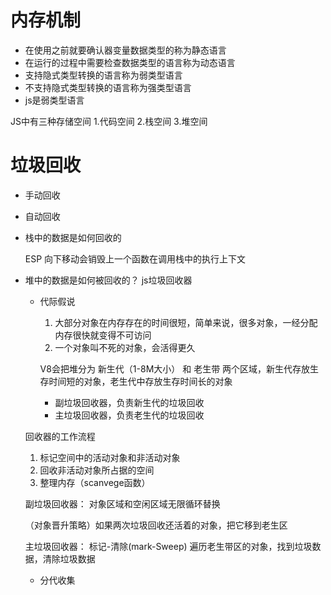 # 内存机制
   - 在使用之前就要确认器变量数据类型的称为静态语言
   - 在运行的过程中需要检查数据类型的语言称为动态语言
   - 支持隐式类型转换的语言称为弱类型语言
   - 不支持隐式类型转换的语言称为强类型语言
   - js是弱类型语言

   JS中有三种存储空间
   1.代码空间 2.栈空间  3.堆空间

   # 垃圾回收
   - 手动回收
   - 自动回收

   - 栈中的数据是如何回收的
     
     ESP 向下移动会销毁上一个函数在调用栈中的执行上下文


  - 堆中的数据是如何被回收的？
     js垃圾回收器

     - 代际假说 
        1. 大部分对象在内存存在的时间很短，简单来说，很多对象，一经分配内存很快就变得不可访问
        2.  一个对象叫不死的对象，会活得更久 
          
          V8会把堆分为  新生代（1-8M大小）  和 老生带  两个区域，新生代存放生存时间短的对象，老生代中存放生存时间长的对象
        
        - 副垃圾回收器，负责新生代的垃圾回收
        - 主垃圾回收器，负责老生代的垃圾回收


    回收器的工作流程
       1. 标记空间中的活动对象和非活动对象
       2. 回收非活动对象所占据的空间
       3. 整理内存（scanvege函数）

     副垃圾回收器： 对象区域和空闲区域无限循环替换

     （对象晋升策略）如果两次垃圾回收还活着的对象，把它移到老生区 
       
       主垃圾回收器：
       标记-清除(mark-Sweep)
       遍历老生带区的对象，找到垃圾数据，清除垃圾数据

     - 分代收集
